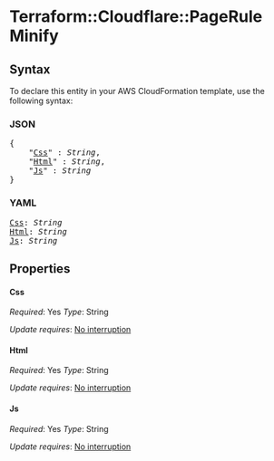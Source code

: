 # Terraform::Cloudflare::PageRule Minify

## Syntax

To declare this entity in your AWS CloudFormation template, use the following syntax:

### JSON

<pre>
{
    "<a href="#css" title="Css">Css</a>" : <i>String</i>,
    "<a href="#html" title="Html">Html</a>" : <i>String</i>,
    "<a href="#js" title="Js">Js</a>" : <i>String</i>
}
</pre>

### YAML

<pre>
<a href="#css" title="Css">Css</a>: <i>String</i>
<a href="#html" title="Html">Html</a>: <i>String</i>
<a href="#js" title="Js">Js</a>: <i>String</i>
</pre>

## Properties

#### Css

_Required_: Yes
_Type_: String

_Update requires_: [No interruption](https://docs.aws.amazon.com/AWSCloudFormation/latest/UserGuide/using-cfn-updating-stacks-update-behaviors.html#update-no-interrupt)

#### Html

_Required_: Yes
_Type_: String

_Update requires_: [No interruption](https://docs.aws.amazon.com/AWSCloudFormation/latest/UserGuide/using-cfn-updating-stacks-update-behaviors.html#update-no-interrupt)

#### Js

_Required_: Yes
_Type_: String

_Update requires_: [No interruption](https://docs.aws.amazon.com/AWSCloudFormation/latest/UserGuide/using-cfn-updating-stacks-update-behaviors.html#update-no-interrupt)

